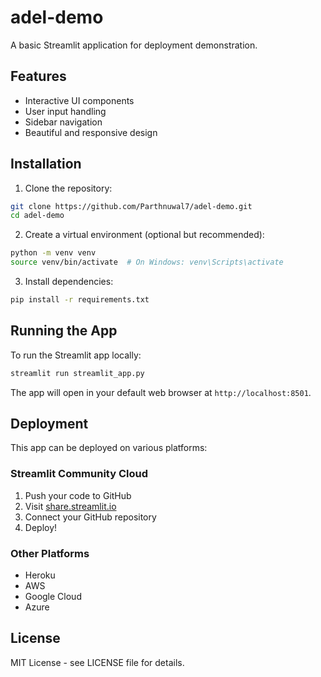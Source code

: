 # adel-demo

A basic Streamlit application for deployment demonstration.

## Features

- Interactive UI components
- User input handling
- Sidebar navigation
- Beautiful and responsive design

## Installation

1. Clone the repository:
```bash
git clone https://github.com/Parthnuwal7/adel-demo.git
cd adel-demo
```

2. Create a virtual environment (optional but recommended):
```bash
python -m venv venv
source venv/bin/activate  # On Windows: venv\Scripts\activate
```

3. Install dependencies:
```bash
pip install -r requirements.txt
```

## Running the App

To run the Streamlit app locally:

```bash
streamlit run streamlit_app.py
```

The app will open in your default web browser at `http://localhost:8501`.

## Deployment

This app can be deployed on various platforms:

### Streamlit Community Cloud
1. Push your code to GitHub
2. Visit [share.streamlit.io](https://share.streamlit.io)
3. Connect your GitHub repository
4. Deploy!

### Other Platforms
- Heroku
- AWS
- Google Cloud
- Azure

## License

MIT License - see LICENSE file for details.